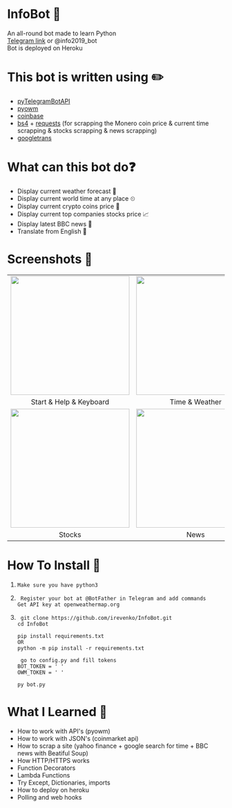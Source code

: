 # InfoBot 🤖
An all-round bot made to learn Python <br />
[Telegram link](https://t.me/info2019_bot) or @info2019_bot <br />
Bot is deployed on Heroku

# This bot is written using ✏️
* [pyTelegramBotAPI](https://github.com/eternnoir/pyTelegramBotAPI)
* [pyowm](https://github.com/csparpa/pyowm) 
* [coinbase](https://gist.github.com/chris-gong/b24130f5ea0c6c93e3c24bfb4aca27fd)
* [bs4](https://www.crummy.com/software/BeautifulSoup/bs4/doc/) + [requests](https://requests.readthedocs.io/en/master/) (for scrapping the Monero coin price & current time scrapping & stocks scrapping & news scrapping) 
* [googletrans](https://pypi.org/project/googletrans/)

# What can this bot do❓
* Display current weather forecast 🌄
* Display current world time at any place ⏲
* Display current crypto coins price 💸
* Display current top companies stocks price 📈
* Display latest BBC news 📰
* Translate from English 🔀

# Screenshots 📸
|   |   |   |
|:---:|:---:|:---:|
|<img src="https://i.imgur.com/6SvV1uH.png" width="275">|<img src="https://i.imgur.com/ncleleT.png" width="275">|<img src="https://i.imgur.com/HohkaKi.png" width="275">|
|Start & Help & Keyboard|Time & Weather|Crypto|
<img src="https://i.imgur.com/yFqudtu.png" width="275">|<img src="https://i.imgur.com/sLCDNrQ.png" width="275">|<img src="https://i.imgur.com/3uLkArO.png" width="275">|
|Stocks|News|Translator

# How To Install 🔨
1) ``` Make sure you have python3 ```

2) ``` Register your bot at @BotFather in Telegram and add commands``` <br />
    ```Get API key at openweathermap.org  ``` <br />

3) ``` git clone https://github.com/irevenko/InfoBot.git``` <br />
    ```cd InfoBot ``` <br />

    ```pip install requirements.txt ``` <br />
    ```OR```<br />
    ```python -m pip install -r requirements.txt```<br />

   ``` go to config.py and fill tokens```<br />
    ```BOT_TOKEN = ' '```<br />
    ```OWM_TOKEN = ' '```<br />

    ```py bot.py```


# What I Learned 🧠
* How to work with API's (pyowm)
* How to work with JSON's (coinmarket api)
* How to scrap a site (yahoo finance + google search for time + BBC news  with Beatiful Soup)
* How HTTP/HTTPS works
* Function Decorators 
* Lambda Functions
* Try Except, Dictionaries, imports
* How to deploy on heroku
* Polling and web hooks

